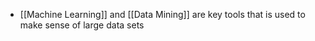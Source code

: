 - [[Machine Learning]] and [[Data Mining]] are key tools that is used to make sense of large data sets
